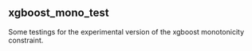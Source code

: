 ## xgboost_mono_test

Some testings for the experimental version of the xgboost monotonicity constraint.
